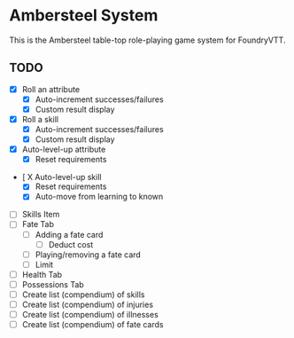 # Ambersteel System

This is the Ambersteel table-top role-playing game system for FoundryVTT. 

## TODO
* [X] Roll an attribute
  * [X] Auto-increment successes/failures
  * [X] Custom result display
* [X] Roll a skill
  * [X] Auto-increment successes/failures
  * [X] Custom result display
* [X] Auto-level-up attribute
  * [X] Reset requirements
* [ X Auto-level-up skill
  * [X] Reset requirements
  * [X] Auto-move from learning to known
* [ ] Skills Item
* [ ] Fate Tab
  * [ ] Adding a fate card
    * [ ] Deduct cost
  * [ ] Playing/removing a fate card
  * [ ] Limit
* [ ] Health Tab
* [ ] Possessions Tab
* [ ] Create list (compendium) of skills
* [ ] Create list (compendium) of injuries
* [ ] Create list (compendium) of illnesses
* [ ] Create list (compendium) of fate cards